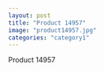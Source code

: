 ```yaml
---
layout: post
title: "Product 14957"
image: "product14957.jpg"
categories: "category1"
---
```

Product 14957
